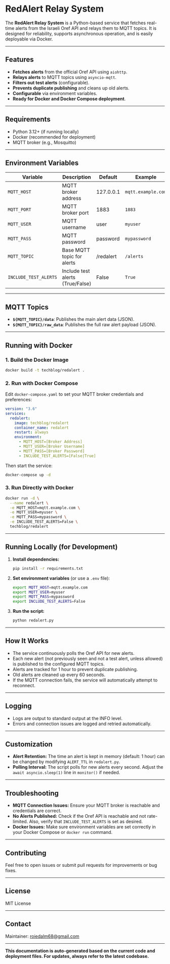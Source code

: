 # RedAlert Relay System

The **RedAlert Relay System** is a Python-based service that fetches real-time alerts from the Israeli Oref API and relays them to MQTT topics. It is designed for reliability, supports asynchronous operation, and is easily deployable via Docker.

---

## Features

- **Fetches alerts** from the official Oref API using `aiohttp`.
- **Relays alerts** to MQTT topics using `asyncio-mqtt`.
- **Filters out test alerts** (configurable).
- **Prevents duplicate publishing** and cleans up old alerts.
- **Configurable** via environment variables.
- **Ready for Docker and Docker Compose deployment**.

---

## Requirements

- Python 3.12+ (if running locally)
- Docker (recommended for deployment)
- MQTT broker (e.g., Mosquitto)

---

## Environment Variables

| Variable              | Description                                 | Default         | Example                |
|-----------------------|---------------------------------------------|-----------------|------------------------|
| `MQTT_HOST`           | MQTT broker address                         | 127.0.0.1       | `mqtt.example.com`     |
| `MQTT_PORT`           | MQTT broker port                            | 1883            | `1883`                 |
| `MQTT_USER`           | MQTT username                               | user            | `myuser`               |
| `MQTT_PASS`           | MQTT password                               | password        | `mypassword`           |
| `MQTT_TOPIC`          | Base MQTT topic for alerts                  | /redalert       | `/alerts`              |
| `INCLUDE_TEST_ALERTS` | Include test alerts (True/False)            | False           | `True`                 |

---

## MQTT Topics

- **`${MQTT_TOPIC}/data`**: Publishes the main alert data (JSON).
- **`${MQTT_TOPIC}/raw_data`**: Publishes the full raw alert payload (JSON).

---

## Running with Docker

### 1. Build the Docker Image

```sh
docker build -t techblog/redalert .
```

### 2. Run with Docker Compose

Edit `docker-compose.yaml` to set your MQTT broker credentials and preferences:

```yaml
version: "3.6"
services:
  redalert:
    image: techblog/redalert
    container_name: redalert
    restart: always
    environment:
      - MQTT_HOST=[Broker Address]
      - MQTT_USER=[Broker Username]
      - MQTT_PASS=[Broker Password]
      - INCLUDE_TEST_ALERTS=[False|True]
```

Then start the service:

```sh
docker-compose up -d
```

### 3. Run Directly with Docker

```sh
docker run -d \
  --name redalert \
  -e MQTT_HOST=mqtt.example.com \
  -e MQTT_USER=myuser \
  -e MQTT_PASS=mypassword \
  -e INCLUDE_TEST_ALERTS=False \
  techblog/redalert
```

---

## Running Locally (for Development)

1. **Install dependencies:**

   ```sh
   pip install -r requirements.txt
   ```

2. **Set environment variables** (or use a `.env` file):

   ```sh
   export MQTT_HOST=mqtt.example.com
   export MQTT_USER=myuser
   export MQTT_PASS=mypassword
   export INCLUDE_TEST_ALERTS=False
   ```

3. **Run the script:**

   ```sh
   python redalert.py
   ```

---

## How It Works

- The service continuously polls the Oref API for new alerts.
- Each new alert (not previously seen and not a test alert, unless allowed) is published to the configured MQTT topics.
- Alerts are tracked for 1 hour to prevent duplicate publishing.
- Old alerts are cleaned up every 60 seconds.
- If the MQTT connection fails, the service will automatically attempt to reconnect.

---

## Logging

- Logs are output to standard output at the INFO level.
- Errors and connection issues are logged and retried automatically.

---

## Customization

- **Alert Retention:** The time an alert is kept in memory (default: 1 hour) can be changed by modifying `ALERT_TTL` in `redalert.py`.
- **Polling Interval:** The script polls for new alerts every second. Adjust the `await asyncio.sleep(1)` line in `monitor()` if needed.

---

## Troubleshooting

- **MQTT Connection Issues:** Ensure your MQTT broker is reachable and credentials are correct.
- **No Alerts Published:** Check if the Oref API is reachable and not rate-limited. Also, verify that `INCLUDE_TEST_ALERTS` is set as desired.
- **Docker Issues:** Make sure environment variables are set correctly in your Docker Compose or `docker run` command.

---

## Contributing

Feel free to open issues or submit pull requests for improvements or bug fixes.

---

## License

MIT License

---

## Contact

Maintainer: [roiedalm68@gmail.com](mailto:roiedalm68@gmail.com)

---

**This documentation is auto-generated based on the current code and deployment files. For updates, always refer to the latest codebase.**
